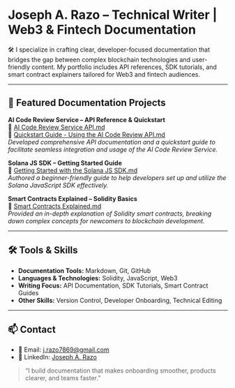 # Joseph A. Razo – Technical Writer | Web3 & Fintech Documentation

🛠 I specialize in crafting clear, developer-focused documentation that bridges the gap between complex blockchain technologies and user-friendly content. My portfolio includes API references, SDK tutorials, and smart contract explainers tailored for Web3 and fintech audiences.

---

## 🔹 Featured Documentation Projects

**AI Code Review Service – API Reference & Quickstart**  
📄 [AI Code Review Service API.md](https://github.com/JosephRazo/technical-writing-portfolio/blob/main/AI%20Code%20Review%20Service%20API.md)  
📄 [Quickstart Guide - Using the AI Code Review API.md](https://github.com/JosephRazo/technical-writing-portfolio/blob/main/Quickstart%20Guide-%20Using%20the%20AI%20Code%20Review%20API.md)  
*Developed comprehensive API documentation and a quickstart guide to facilitate seamless integration and usage of the AI Code Review Service.*

**Solana JS SDK – Getting Started Guide**  
📄 [Getting Started with the Solana JS SDK.md](https://github.com/JosephRazo/technical-writing-portfolio/blob/main/Getting%20Started%20with%20the%20Solana%20JS%20SDK.md)  
*Authored a beginner-friendly guide to help developers set up and utilize the Solana JavaScript SDK effectively.*

**Smart Contracts Explained – Solidity Basics**  
📄 [Smart Contracts Explained.md](https://github.com/JosephRazo/technical-writing-portfolio/blob/main/Smart%20Contracts%20Explained.md)  
*Provided an in-depth explanation of Solidity smart contracts, breaking down complex concepts for newcomers to blockchain development.*

---

## 🛠 Tools & Skills

- **Documentation Tools:** Markdown, Git, GitHub
- **Languages & Technologies:** Solidity, JavaScript, Web3
- **Writing Focus:** API Documentation, SDK Tutorials, Smart Contract Guides
- **Other Skills:** Version Control, Developer Onboarding, Technical Editing

---

## 📫 Contact

- 📧 Email: j.razo7869@gmail.com
- 🔗 LinkedIn: [Joseph A. Razo](https://www.linkedin.com/in/joseph-a-razo-b560bb281)


> “I build documentation that makes onboarding smoother, products clearer, and teams faster.”
